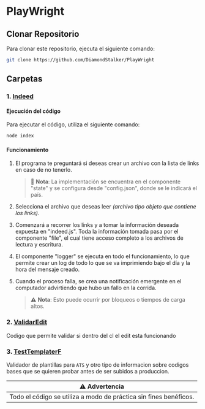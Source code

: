 # PlayWright

## Clonar Repositorio

Para clonar este repositorio, ejecuta el siguiente comando:

```bash
git clone https://github.com/DiamondStalker/PlayWright
```

## Carpetas

### 1. [Indeed](https://github.com/DiamondStalker/PlayWright/tree/main/Indeed)

#### Ejecución del código

Para ejecutar el código, utiliza el siguiente comando:

```bash
node index
```

#### Funcionamiento

1. El programa te preguntará si deseas crear un archivo con la lista de links en caso de no tenerlo.

    > 📝 **Nota**: La implementación se encuentra en el componente "state" y se configura desde "config.json", donde se le indicará el país.

2. Selecciona el archivo que deseas leer *(archivo tipo objeto que contiene los links)*.

3. Comenzará a recorrer los links y a tomar la información deseada expuesta en "indeed.js". Toda la información tomada pasa por el componente "file", el cual tiene acceso completo a los archivos de lectura y escritura.

4. El componente "logger" se ejecuta en todo el funcionamiento, lo que permite crear un log de todo lo que se va imprimiendo bajo el día y la hora del mensaje creado.

5. Cuando el proceso falla, se crea una notificación emergente en el computador advirtiendo que hubo un fallo en la corrida.
    > :warning: **Nota**: Esto puede ocurrir por bloqueos o tiempos de carga altos.

### 2. [ValidarEdit](https://github.com/DiamondStalker/PlayWright/tree/main/ValidarEdit)

Codigo que permite validar si dentro del cl el edit esta funcionando

### 3. [TestTemplaterF](https://github.com/DiamondStalker/PlayWright/tree/main/TestTemplaterF)

Validador de plantillas para `ATS` y otro tipo de informacion sobre codigos bases que se quieren probar antes de ser subidos a produccion.

| ⚠️ Advertencia                               | 
|:------------------------------------------:|
| Todo el código se utiliza a modo de práctica sin fines benéficos. |
